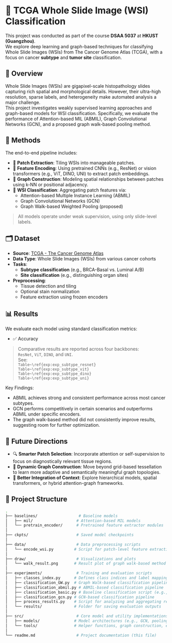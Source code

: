 # 🧬 TCGA Whole Slide Image (WSI) Classification

This project was conducted as part of the course **DSAA 5037** at **HKUST (Guangzhou)**.  
We explore deep learning and graph-based techniques for classifying Whole Slide Images (WSIs) from The Cancer Genome Atlas (TCGA), with a focus on cancer **subtype** and **tumor site** classification.

## 📌 Overview

Whole Slide Images (WSIs) are gigapixel-scale histopathology slides capturing rich spatial and morphological details. However, their ultra-high resolution, sparse labels, and heterogeneity make automated analysis a major challenge.  
This project investigates weakly supervised learning approaches and graph-based models for WSI classification. Specifically, we evaluate the performance of Attention-based MIL (ABMIL), Graph Convolutional Networks (GCN), and a proposed graph walk-based pooling method.

## 🧪 Methods

The end-to-end pipeline includes:

- 🔹 **Patch Extraction**: Tiling WSIs into manageable patches.
- 🔹 **Feature Encoding**: Using pretrained CNNs (e.g., ResNet) or vision transformers (e.g., ViT, DINO, UNI) to extract patch embeddings.
- 🔹 **Graph Construction**: Modeling spatial relationships between patches using k-NN or positional adjacency.
- 🔹 **WSI Classification**: Aggregating patch features via:
  - Attention-based Multiple Instance Learning (ABMIL)
  - Graph Convolutional Networks (GCN)
  - Graph Walk-based Weighted Pooling (proposed)

> All models operate under weak supervision, using only slide-level labels.

## 🗂️ Dataset

- **Source**: [TCGA - The Cancer Genome Atlas](https://portal.gdc.cancer.gov/)
- **Data Type**: Whole Slide Images (WSIs) from various cancer cohorts
- **Tasks**:
  - **Subtype classification** (e.g., BRCA-Basal vs. Luminal A/B)
  - **Site classification** (e.g., distinguishing organ sites)
- **Preprocessing**:
  - Tissue detection and tiling
  - Optional stain normalization
  - Feature extraction using frozen encoders

## 📊 Results

We evaluate each model using standard classification metrics:

- ✅ Accuracy  

> Comparative results are reported across four backbones:  
> `ResNet`, `ViT`, `DINO`, and `UNI`.  
> See:  
> `Table~\ref{exp:exp_subtype_resnet}`  
> `Table~\ref{exp:exp_subtype_vit}`  
> `Table~\ref{exp:exp_subtype_dino}`  
> `Table~\ref{exp:exp_subtype_uni}`

Key Findings:
- ABMIL achieves strong and consistent performance across most cancer subtypes.
- GCN performs competitively in certain scenarios and outperforms ABMIL under specific encoders.
- The graph walk-based method did not consistently improve results, suggesting room for further optimization.

## 🔮 Future Directions

- 🔍 **Smarter Patch Selection**: Incorporate attention or self-supervision to focus on diagnostically relevant tissue regions.
- 🧠 **Dynamic Graph Construction**: Move beyond grid-based tessellation to learn more adaptive and semantically meaningful graph topologies.
- 🧪 **Better Integration of Context**: Explore hierarchical models, spatial transformers, or hybrid attention-graph frameworks.

## 📁 Project Structure

```bash
.
├── baselines/                  # Baseline models
│   ├── mil/                   # Attention-based MIL models
│   └── pretrain_encoder/      # Pretrained feature extractor modules
│
├── ckpts/                     # Saved model checkpoints
│
├── data/                      # Data preprocessing scripts
│   └── encode_wsi.py         # Script for patch-level feature extraction from WSIs
│
├── draw/                      # Visualizations and plots
│   └── walk_result.png       # Result plot of graph walk-based method
│
├── experiments/               # Training and evaluation scripts
│   ├── classes_index.py      # Defines class indices and label mappings
│   ├── classification_GW.py  # Graph Walk-based classification pipeline
│   ├── classification_abmil.py # ABMIL-based classification pipeline
│   ├── classification_basic.py # Baseline classification script (e.g., avg pooling)
│   ├── classification_gcn.py # GCN-based classification pipeline
│   ├── process_results.py    # Script for analyzing and aggregating results
│   └── results/              # Folder for saving evaluation outputs
│
├── src/                       # Core model and utility implementations
│   ├── models/               # Model architectures (e.g., GCN, pooling layers)
│   └── tools/                # Helper functions, graph construction, etc.
│
└── readme.md                  # Project documentation (this file)